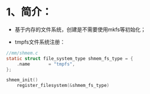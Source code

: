 # 1、简介：

- 基于内存的文件系统，创建是不需要使用mkfs等初始化；

- tmpfs文件系统注册：
```c
//mm/shmem.c
static struct file_system_type shmem_fs_type = {
	.name		= "tmpfs",
};

shmem_init()
	register_filesystem(&shmem_fs_type)
```